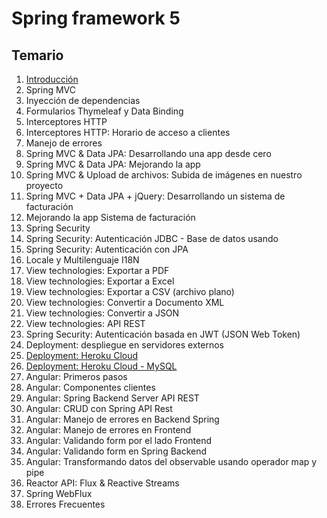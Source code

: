 # Spring framework 5

## Temario

1. [Introducción](notes/01-introduccion.md)
2. Spring MVC
3. Inyección de dependencias
4. Formularios Thymeleaf y Data Binding
5. Interceptores HTTP
6. Interceptores HTTP: Horario de acceso a clientes
7. Manejo de errores
8. Spring MVC & Data JPA: Desarrollando una app desde cero
9. Spring MVC & Data JPA: Mejorando la app
10. Spring MVC & Upload de archivos: Subida de imágenes en nuestro proyecto
11. Spring MVC + Data JPA + jQuery: Desarrollando un sistema de facturación
12. Mejorando la app Sistema de facturación
13. Spring Security
14. Spring Security: Autenticación JDBC - Base de datos usando
15. Spring Security: Autenticación con JPA
16. Locale y Multilenguaje I18N
17. View technologies: Exportar a PDF
18. View technologies: Exportar a Excel
19. View technologies: Exportar a CSV (archivo plano)
20. View technologies: Convertir a Documento XML
21. View technologies: Convertir a JSON
22. View technologies: API REST
23. Spring Security: Autenticación basada en JWT (JSON Web Token)
24. Deployment: despliegue en servidores externos
25. [Deployment: Heroku Cloud](notes/25-deployment-heroku-cloud.md)
26. [Deployment: Heroku Cloud - MySQL](notes/26-deployment-heroku-cloud-mysql.md)
27. Angular: Primeros pasos
28. Angular: Componentes clientes
29. Angular: Spring Backend Server API REST
30. Angular: CRUD con Spring API Rest
31. Angular: Manejo de errores en Backend Spring
32. Angular: Manejo de errores en Frontend
33. Angular: Validando form por el lado Frontend
34. Angular: Validando form en Spring Backend
35. Angular: Transformando datos del observable usando operador map y pipe
36. Reactor API: Flux & Reactive Streams
37. Spring WebFlux
38. Errores Frecuentes